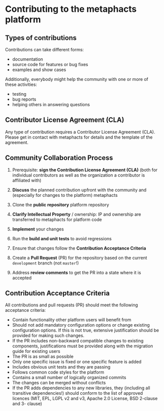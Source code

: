 # Contributing to the metaphacts platform

## Types of contributions

Contributions can take different forms:
* documentation
* source code for features or bug fixes
* examples and show cases

Additionally, everybody might help the community with one or more of these activities:
* testing
* bug reports
* helping others in answering questions

## Contributor License Agreement (CLA)

Any type of contribution requires a Contributor License Agreement (CLA). Please get in contact with metaphacts for details and the template of the agreement.

## Community Collaboration Process

1. Prerequisite: **sign the Contribution License Agreement (CLA)** (both for individual contributors as well as the organization a contributor is affiliated with)

2. **Discuss** the planned contribution upfront with the community and (especially for changes to the platform) metaphacts

3. Clone the **public repository** platform repository

4. **Clarify Intellectual Property** / ownership: IP and ownership are transferred to metaphacts for platform code

5. **Implement** your changes

6. Run the **build and unit tests** to avoid regressions

7. Ensure that changes follow the **Contribution Acceptance Criteria**

8. Create a **Pull Request** (PR) for the repository based on the current `development` branch (not `master`!)

9. Address **review comments** to get the PR into a state where it is accepted

## Contribution Acceptance Criteria

All contributions and pull requests (PR) should meet the following acceptance criteria:

* Contain functionality other platform users will benefit from
* Should not add mandatory configuration options or change existing configuration options. If this is not true, extensive justification should be provided for making such changes.
* If the PR includes non-backward compatible changes to existing components, justifications must be provided along with the migration guide for existing users
* The PR is as small as possible
* Only one specific issue is fixed or one specific feature is added
* Includes obvious unit tests and they are passing
* Follows common code styles for the platform
* Contains a small number of logically organized commits
* The changes can be merged without conflicts
* If the PR adds dependencies to any new libraries, they (including all transitive dependencies!) should conform to the list of approved licences (MIT, EPL, LGPL v2 and v3, Apache 2.0 License, BSD 2-clause and 3- clause)
